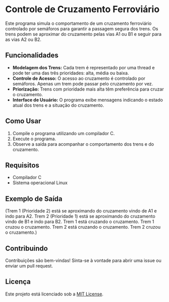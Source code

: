 # Controle de Cruzamento Ferroviário

Este programa simula o comportamento de um cruzamento ferroviário controlado por semáforos para garantir a passagem segura dos trens. Os trens podem se aproximar do cruzamento pelas vias A1 ou B1 e seguir para as vias A2 ou B2. 

## Funcionalidades

- **Modelagem dos Trens:** Cada trem é representado por uma thread e pode ter uma das três prioridades: alta, média ou baixa.
- **Controle de Acesso:** O acesso ao cruzamento é controlado por semáforos. Apenas um trem pode passar pelo cruzamento por vez.
- **Priorização:** Trens com prioridade mais alta têm preferência para cruzar o cruzamento.
- **Interface de Usuário:** O programa exibe mensagens indicando o estado atual dos trens e a situação do cruzamento.

## Como Usar

1. Compile o programa utilizando um compilador C.
2. Execute o programa.
3. Observe a saída para acompanhar o comportamento dos trens e do cruzamento.

## Requisitos

- Compilador C
- Sistema operacional Linux

## Exemplo de Saída

(Trem 1 (Prioridade 2) está se aproximando do cruzamento vindo de A1 e indo para A2.
Trem 2 (Prioridade 1) está se aproximando do cruzamento vindo de B1 e indo para B2.
Trem 1 está cruzando o cruzamento.
Trem 1 cruzou o cruzamento.
Trem 2 está cruzando o cruzamento.
Trem 2 cruzou o cruzamento.)

## Contribuindo

Contribuições são bem-vindas! Sinta-se à vontade para abrir uma issue ou enviar um pull request.

## Licença

Este projeto está licenciado sob a [MIT License](https://opensource.org/licenses/MIT).
